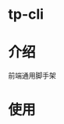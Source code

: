 <!--
 * @Author: Vane
 * @Date: 2021-08-19 19:08:17
 * @LastEditTime: 2021-08-19 19:09:19
 * @LastEditors: Vane
 * @Description:
 * @FilePath: \cli\README.md
-->

# tp-cli

# 介绍

前端通用脚手架

# 使用
